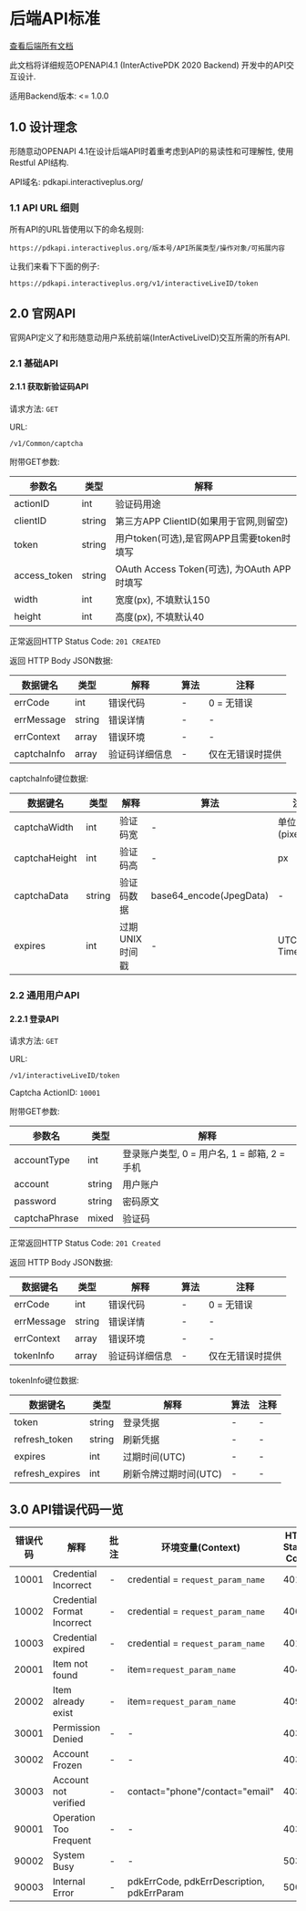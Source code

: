 # 后端API标准

[查看后端所有文档](./)   

此文档将详细规范OPENAPI4.1 (InterActivePDK 2020 Backend) 开发中的API交互设计.   

适用Backend版本: <= 1.0.0

## 1.0 设计理念

形随意动OPENAPI 4.1在设计后端API时着重考虑到API的易读性和可理解性, 使用Restful API结构.   

API域名: pdkapi.interactiveplus.org/

### 1.1 API URL 细则

所有API的URL皆使用以下的命名规则:   

```
https://pdkapi.interactiveplus.org/版本号/API所属类型/操作对象/可拓展内容
``` 

让我们来看下下面的例子:   
```
https://pdkapi.interactiveplus.org/v1/interactiveLiveID/token
```

## 2.0 官网API

官网API定义了和形随意动用户系统前端(InterActiveLiveID)交互所需的所有API.

### 2.1 基础API

#### 2.1.1 获取新验证码API

请求方法: `GET`      

URL:   

```
/v1/Common/captcha   
```

附带GET参数:   

|参数名|类型|解释|
|-|-|-|
|actionID|int|验证码用途|
|clientID|string|第三方APP ClientID(如果用于官网,则留空)|
|token|string|用户token(可选),是官网APP且需要token时填写|
|access_token|string|OAuth Access Token(可选), 为OAuth APP时填写|
|width|int|宽度(px), 不填默认150|
|height|int|高度(px), 不填默认40|

正常返回HTTP Status Code: `201 CREATED`   

返回 HTTP Body JSON数据:   

|数据键名|类型|解释|算法|注释|
|-|-|-|-|-|
|errCode|int|错误代码|-|0 = 无错误|
|errMessage|string|错误详情|-|-|
|errContext|array|错误环境|-|-|
|captchaInfo|array|验证码详细信息|-|仅在无错误时提供|

captchaInfo键位数据:   

|数据键名|类型|解释|算法|注释|
|-|-|-|-|-|
|captchaWidth|int|验证码宽|-|单位为像素(pixels)|
|captchaHeight|int|验证码高|-|px|
|captchaData|string|验证码数据|base64_encode(JpegData)|-|
|expires|int|过期UNIX时间戳|-|UTC Unix Timestamp|

### 2.2 通用用户API

#### 2.2.1 登录API

请求方法: `GET`      

URL:   

```
/v1/interactiveLiveID/token   
```

Captcha ActionID: `10001`   

附带GET参数:   

|参数名|类型|解释|
|-|-|-|
|accountType|int|登录账户类型, 0 = 用户名, 1 = 邮箱, 2 = 手机|
|account|string|用户账户|
|password|string|密码原文|
|captchaPhrase|mixed|验证码|

正常返回HTTP Status Code: `201 Created`   

返回 HTTP Body JSON数据:   

|数据键名|类型|解释|算法|注释|
|-|-|-|-|-|
|errCode|int|错误代码|-|0 = 无错误|
|errMessage|string|错误详情|-|-|
|errContext|array|错误环境|-|-|
|tokenInfo|array|验证码详细信息|-|仅在无错误时提供|

tokenInfo键位数据:   

|数据键名|类型|解释|算法|注释|
|-|-|-|-|-|
|token|string|登录凭据|-|-|
|refresh_token|string|刷新凭据|-|-|
|expires|int|过期时间(UTC)|-|-|
|refresh_expires|int|刷新令牌过期时间(UTC)|-|-|

## 3.0 API错误代码一览

|错误代码|解释|批注|环境变量(Context)|HTTP Status Code|
|-|-|-|-|-|
|10001|Credential Incorrect|-|credential = `request_param_name`|401|
|10002|Credential Format Incorrect|-|credential = `request_param_name`|400|
|10003|Credential expired|-|credential = `request_param_name`|401|
|20001|Item not found|-|item=`request_param_name`|404|
|20002|Item already exist|-|item=`request_param_name`|409|
|30001|Permission Denied|-|-|403|
|30002|Account Frozen|-|-|403|
|30003|Account not verified|-|contact="phone"/contact="email"|403|
|90001|Operation Too Frequent|-|-|403|
|90002|System Busy|-|-|503|
|90003|Internal Error|-|pdkErrCode, pdkErrDescription, pdkErrParam|500|